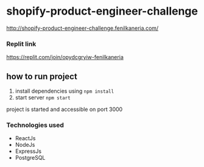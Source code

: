 # shopify-product-engineer-challenge

<a href="http://shopify-product-engineer-challenge.fenilkaneria.com/" target="_blank">http://shopify-product-engineer-challenge.fenilkaneria.com/</a>

### Replit link
<a href="https://replit.com/join/opydcgryiw-fenilkaneria" target="_blank">https://replit.com/join/opydcgryiw-fenilkaneria</a>

## how to run project
1) install dependencies using
`npm install`
2) start server
`npm start`

project is started and accessible on port 3000

### Technologies used

- ReactJs
- NodeJs
- ExpressJs
- PostgreSQL
